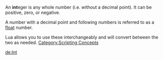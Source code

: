 An **int**eger is any whole number (i.e. without a decimal point). It can be positive, zero, or negative.

A number with a decimal point and following numbers is referred to as a [float](/docs/float.md "wikilink") number.

Lua allows you to use these interchangeably and will convert between the two as needed. [Category:Scripting Concepts](/docs/category:scripting_concepts.md "wikilink")

[de:Int](/docs/de:int.md "wikilink")
